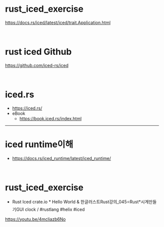 # rust_iced_exercise

https://docs.rs/iced/latest/iced/trait.Application.html

<br>

# rust iced Github

https://github.com/iced-rs/iced

<br>

# iced.rs

- https://iced.rs/
- eBook
  - https://book.iced.rs/index.html

<hr />

# iced runtime이해
- https://docs.rs/iced_runtime/latest/iced_runtime/

<br>



# rust_iced_exercise

- Rust Iced crate.io * Hello World & 한글러스트Rust강의\_045⭐️Rust*시계만들기GUI clock / #rustlang #helix #iced

https://youtu.be/4mcliazb6No

